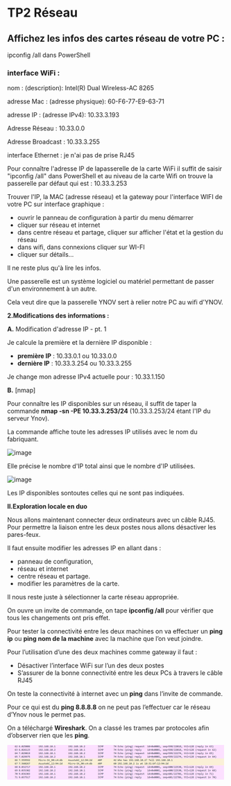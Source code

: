 # TP2 Réseau 
## Affichez les infos des cartes réseau de votre PC :

ipconfig /all dans PowerShell

### interface WiFi :

nom : (description): Intel(R) Dual Wireless-AC 8265

adresse Mac : (adresse physique): 60-F6-77-E9-63-71

adresse IP : (adresse IPv4): 10.33.3.193

Adresse Réseau : 10.33.0.0

Adresse Broadcast : 10.33.3.255

interface Ethernet : je n&#39;ai pas de prise RJ45

Pour connaître l&#39;adresse IP de lapasserelle de la  carte WiFi il suffit de saisir &quot;ipconfig /all&quot; dans PowerShell et au niveau de la carte Wifi on trouve la passerelle par défaut qui est : 10.33.3.253

Trouver l&#39;IP, la MAC (adresse réseau) et la gateway pour l&#39;interface WIFI de votre PC sur interface graphique :

- ouvrir le panneau de configuration à partir du menu démarrer
- cliquer sur réseau et internet
- dans centre réseau et partage, cliquer sur afficher l&#39;état et la gestion du réseau
- dans wifi, dans connexions cliquer sur WI-FI
- cliquer sur détails…

Il ne reste plus qu&#39;à lire les infos.

Une passerelle est un système logiciel ou matériel permettant de passer d&#39;un environnement à un autre.

Cela veut dire que la passerelle YNOV sert à relier notre PC au wifi d&#39;YNOV.

**2.Modifications des informations :**

**A.** Modification d&#39;adresse IP - pt. 1

Je calcule la première et la dernière IP disponible :

- **première IP** : 10.33.0.1 ou 10.33.0.0
- **dernière IP** : 10.33.3.254 ou 10.33.3.255

Je change mon adresse IPv4 actuelle pour : 10.33.1.150

**B.** [nmap]

Pour connaître les IP disponibles sur un réseau, il suffit de taper la commande **nmap -sn -PE 10.33.3.253/24** (10.33.3.253/24 étant l'IP du serveur Ynov).

La commande affiche toute les adresses IP utilisés avec le nom du fabriquant.

![image](https://github.com/ManonFargues/TP-Reseau/blob/master/tp/Capture.PNG)

Elle précise le nombre d'IP total ainsi que le nombre d'IP utilisées.

![image](https://github.com/ManonFargues/TP-Reseau/blob/master/tp/capture1.png)

Les IP disponibles sontoutes celles qui ne sont pas indiquées.

**II.Exploration locale en duo**

Nous allons maintenant connecter deux ordinateurs avec un câble RJ45. Pour permettre la liaison entre les deux postes nous allons désactiver les pares-feux.

Il faut ensuite modifier les adresses IP en allant dans :
- panneau de configuration,
- réseau et internet
- centre réseau et partage. 
- modifier les paramètres de la carte.

Il nous reste juste à sélectionner la carte réseau appropriée.

On ouvre un invite de commande, on tape **ipconfig /all** pour vérifier que tous les changements ont pris effet. 

Pour tester la connectivité entre les deux machines on va effectuer un **ping ip** ou **ping nom de la machine** avec la machine que l’on veut joindre.

Pour l’utilisation d’une des deux machines comme gateway il faut : 
-    Désactiver l’interface WiFi sur l’un des deux postes
-    S’assurer de la bonne connectivité entre les deux PCs à travers le câble RJ45

On teste la connectivité à internet avec un **ping** dans l’invite de commande.

Pour ce qui est du **ping 8.8.8.8** on ne peut pas l’effectuer car le réseau d’Ynov nous le permet pas.

On a téléchargé **Wireshark**. On a classé les trames par protocoles afin d’observer rien que les **ping**.

![sparkles](./ping.PNG)
